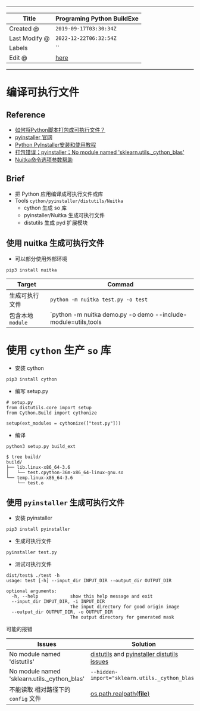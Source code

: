 -----

| Title         | Programing Python BuildExe                          |
| ------------- | --------------------------------------------------- |
| Created @     | `2019-09-17T03:30:34Z`                              |
| Last Modify @ | `2022-12-22T06:32:54Z`                              |
| Labels        | \`\`                                                |
| Edit @        | [here](https://github.com/junxnone/xwiki/issues/89) |

-----

# 编译可执行文件

## Reference

  - [如何将Python脚本打包成可执行文件？](https://ningyu1.github.io/site/post/59-py2exe-pyinstaller/)
  - [pyinstaller 官网](http://www.pyinstaller.org/)
  - [Python PyInstaller安装和使用教程](http://c.biancheng.net/view/2690.html)
  - [打包错误；pyinstaller；No module named
    'sklearn.utils.\_cython\_blas'](https://juejin.im/post/6844904113642143758)
  - [Nuitka命令选项参数帮助](http://mrdoc.zmister.com/project-53/doc-265/)

## Brief

  - 把 Python 应用编译成可执行文件或库
  - Tools `cython/pyinstaller/distutils/Nuitka`
      - cython 生成 so 库
      - pyinstaller/Nuitka 生成可执行文件
      - distutils 生成 pyd 扩展模块

## 使用 nuitka 生成可执行文件

  - 可以部分使用外部环境

<!-- end list -->

    pip3 install nuitka

| Target        | Commad                                                          |
| ------------- | --------------------------------------------------------------- |
| 生成可执行文件       | `python -m nuitka test.py -o test`                              |
| 包含本地 `module` | \`python -m nuitka demo.py -o demo --include-module=utils,tools |

# 使用 `cython` 生产 `so` 库

  - 安装 cython

<!-- end list -->

    pip3 install cython

  - 编写 setup.py

<!-- end list -->

    # setup.py
    from distutils.core import setup
    from Cython.Build import cythonize
    
    setup(ext_modules = cythonize(["test.py"]))

  - 编译

<!-- end list -->

    python3 setup.py build_ext

    $ tree build/
    build/
    ├── lib.linux-x86_64-3.6
    │   └── test.cpython-36m-x86_64-linux-gnu.so
    └── temp.linux-x86_64-3.6
        └── test.o

## 使用 `pyinstaller` 生成可执行文件

  - 安装 pyinstaller

<!-- end list -->

    pip3 install pyinstaller

  - 生成可执行文件

<!-- end list -->

    pyinstaller test.py

  - 测试可执行文件

<!-- end list -->

    dist/test$ ./test -h
    usage: test [-h] --input_dir INPUT_DIR --output_dir OUTPUT_DIR
    
    optional arguments:
      -h, --help            show this help message and exit
      --input_dir INPUT_DIR, -i INPUT_DIR
                            The input directory for good origin image
      --output_dir OUTPUT_DIR, -o OUTPUT_DIR
                            The output directory for generated mask

可能的报错

| Issues                                         | Solution                                                                                                                                                          |
| ---------------------------------------------- | ----------------------------------------------------------------------------------------------------------------------------------------------------------------- |
| No module named 'distutils'                    | [distutils](https://blog.csdn.net/MacwinWin/article/details/88242432) and [ pyinstaller distutils issues](https://github.com/pyinstaller/pyinstaller/issues/4064) |
| No module named 'sklearn.utils.\_cython\_blas' | ` --hidden-import="sklearn.utils._cython_blas"  `                                                                                                                 |
| 不能读取 相对路径下的 `config` 文件                        | [os.path.realpath(**file**)](https://blog.csdn.net/weixin_33670786/article/details/92267914)                                                                      |
